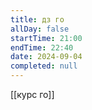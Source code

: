 ```yaml
---
title: дз го
allDay: false
startTime: 21:00
endTime: 22:40
date: 2024-09-04
completed: null
---
```

[[курс го]]

